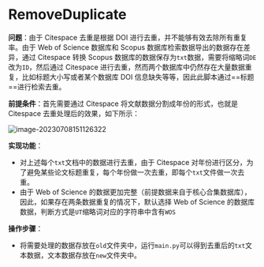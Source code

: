 # RemoveDuplicate
**问题**：由于 Citespace 去重是根据 DOI 进行去重，并不能够有效去除所有重复率。由于 Web of Science 数据库和 Scopus 数据库检索数据导出的数据存在差异，通过 Citespace 转换 Scopus 数据库的数据保存为`txt`数据，需要将缩略词`DE`改为`ID`，然后通过 Citespace 进行去重，然而两个数据库中仍然存在大量数据重复，比如标题大小写或者某个数据库 DOI 信息缺失等等，因此此脚本通过==标题==进行检索去重。

**前提条件**：首先需要通过 Citespace 将文献数据分割成年份的形式，也就是 Citespace 去重处理后的效果，如下所示：

![image-20230708151126322](https://vip2.loli.io/2023/07/08/CNm56wEfH4d9AxG.png)

**实现功能**：

* 对上述每个`txt`文档中的数据进行去重，由于 Citespace 对年份进行区分，为了避免某些论文标题重复，每个年份做一次去重，即每个`txt`文件做一次去重。
* 由于 Web of Science 的数据更加完整（前提数据来自于核心合集数据库），因此，如果存在两条数据重复的情况下，默认选择 Web of Science 的数据库数据，判断方式是`UT`缩略词对应的字符串中含有`WOS`

**操作步骤**：

* 将需要处理的数据存放在`old`文件夹中，运行`main.py`可以得到去重后的`txt`文本数据，文本数据存放在`new`文件夹中。
